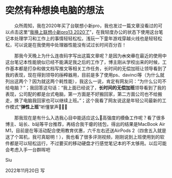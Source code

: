 # 突然有种想换电脑的想法

&emsp;&emsp;众所周知，我在2020年买了台联想小新pro，我也发过一篇文章没看过的可以点击这里“[我换上联想小新pro13 2020了](https://siu.life/pro13-2020)”，在我轻度办公的状态下使用这台笔记本处理学习和工作上的事情轻轻松松，浅玩一下童年游戏穿越火线也是轻轻松松，可以说是在我使用中处理器性能没有试过长时间百分百！

&emsp;&emsp;那我今天晚上为什么连夜码字写出这篇文章呢？是因为<s>水文章</s>在最近的使用中这台笔记本性能貌似已经不能满足我之后的工作了，博主刚从学校出来的时候，工作基本都是打杂和做文档写推文等相关工作任务，长时间的无偿加班让领导看到了我的表现，现在得到领导的<s>压榨</s>器用，目前是多了使用ps、davinci等（为什么就列出这两个？因为就这两个耗性能），我这么一说，肯定有网友问：“为什么公司不给电脑？”；我回答这句话：“我上面已经说了，**长时间的无偿加班**领导看到了我的表现，公司配的都是台式电脑，第一方面是不好搬回家，第二方面公司也不给搬走，换了电脑我回家也可以继续上班。”；这个我看了网友说这是年轻公司最新的工作模式“**弹性上班**”听懂掌声👏👏👏

&emsp;&emsp;那我现在是有什么入选我心目中能适应这么🤏高强度的<s>摸鱼</s>工作呢？看了很多博主、站长、b站等平台推荐，再结合我干瘪的钱包，得出的结果是MacBook Air M1，目前是在等活动配合使用教育优惠，六千左右还送AirPods 2（四舍五入就是送了个耳机，我可真聪明！），我也看了很多评测视频，刚刚说到上班使用到的软件都是可以轻松运行，不过要买的移动硬盘才行感觉笔记本的不太够用。以后可能会考虑入手一台群晖吧

Siu

2022年11月20日 写